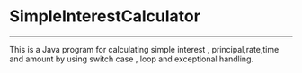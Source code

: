 # SimpleInterestCalculator #
--------------------------------------------------
This is a Java program for calculating simple interest , principal,rate,time and amount by using switch case , loop and exceptional handling.
